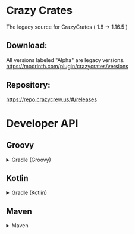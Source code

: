 # Crazy Crates
The legacy source for CrazyCrates ( 1.8 -> 1.16.5 )

## Download: 
All versions labeled "Alpha" are legacy versions.
https://modrinth.com/plugin/crazycrates/versions

## Repository:
https://repo.crazycrew.us/#/releases

# Developer API

## Groovy
<details>
 <summary>
   Gradle (Groovy)
 </summary>

```gradle
repositories {
    maven {
        url = "https://repo.crazycrew.us/releases"
    }
}
```

```gradle
dependencies {
    compileOnly "me.badbones69.crazycrates:crazycrates:1.10.2.1"
}
```
</details>

## Kotlin
<details>
 <summary>
   Gradle (Kotlin)
 </summary>

```gradle
repositories {
    maven("https://repo.crazycrew.us/releases")
}
```

```gradle
dependencies {
    compileOnly("me.badbones69.crazycrates", "crazycrates", "1.10.2.1")
}
```
</details>

## Maven
<details>
 <summary>
   Maven
 </summary>

```xml
<repository>
  <id>crazycrew</id>
  <url>https://repo.crazycrew.us/releases</url>
</repository>
```

```xml
<dependency>
  <groupId>me.badbones69.crazycrates</groupId>
  <artifactId>crazycrates</artifactId>
  <version>1.10.2.1</version>
 </dependency>
```
</details>